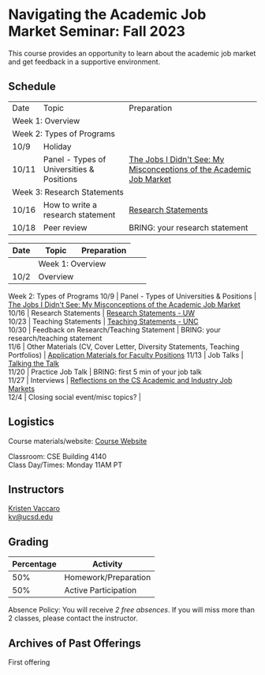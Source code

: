 # Navigating the Academic Job Market Seminar: Fall 2023 

This course provides an opportunity to learn about the academic job market and get feedback in a supportive environment. 

## Schedule

<table>
  <tr>
    <td>Date</td>
    <td>Topic</td>
    <td>Preparation</td>
  </tr>
  <tr>
    <td colspan="3">Week 1: Overview</td>
  </tr>
  <tr>
    <td colspan="3">Week 2: Types of Programs</td>
  </tr>
 <tr>
    <td>10/9</td>
    <td colspan="2"> Holiday</td>
  </tr>
  <tr>
    <td>10/11</td>
    <td>Panel - Types of Universities & Positions</td>
    <td><a href="https://medium.com/bucknell-hci/the-jobs-i-didnt-see-my-misconceptions-of-the-academic-job-market-9cb98b057422">The Jobs I Didn't See: My Misconceptions of the Academic Job Market</a></td>
  </tr>
  <tr>
    <td colspan="3">Week 3: Research Statements</td>
  </tr>
   <tr>
    <td>10/16</td>
    <td>How to write a research statement</td>
    <td><a href="https://careers.uw.edu/wp-content/uploads/sites/25/2016/06/Research-Statements.pdf">Research Statements</a></td>
  </tr>
  <tr>
    <td>10/18</td>
    <td>Peer review</td>
    <td>BRING: your research statement</td>
  </tr>

</table>



| Date | Topic | Preparation |
| --- | --- | --- |
|<td colspan=3>Week 1: Overview</td> |
10/2 | Overview |    
Week 2: Types of Programs
10/9 | Panel - Types of Universities & Positions | [The Jobs I Didn't See: My Misconceptions of the Academic Job Market](https://medium.com/bucknell-hci/the-jobs-i-didnt-see-my-misconceptions-of-the-academic-job-market-9cb98b057422) 
10/16 | Research Statements | [Research Statements - UW](https://careers.uw.edu/wp-content/uploads/sites/25/2016/06/Research-Statements.pdf)    
10/23 | Teaching Statements | [Teaching Statements - UNC](https://writingcenter.unc.edu/tips-and-tools/teaching-statements/)     
10/30 | Feedback on Research/Teaching Statement | BRING: your research/teaching statement   
11/6 | Other Materials (CV, Cover Letter, Diversity Statements, Teaching Portfolios) | [Application Materials for Faculty Positions](https://career.ucsf.edu/gsp/faculty-samples#Understand-the-application-materials)
11/13 | Job Talks | [Talking the Talk](https://niklaselmqvist.medium.com/talking-the-talk-c5e1fd7a5785)     
11/20 | Practice Job Talk | BRING: first 5 min of your job talk  
11/27 | Interviews | [Reflections on the CS Academic and Industry Job Markets](https://rowanzellers.com/blog/rowan-job-search/)  
12/4 | Closing social event/misc topics? |   

<!-- [PDF](https://drive.google.com/file/d/1PTxpD2cex8C1LxpOkxMp_-YHsklVM-OZ/view?usp=sharing)   -->

## Logistics

Course materials/website: [Course Website](https://kristenvaccaro.github.io/hci-seminar)     

Classroom: CSE Building 4140   
Class Day/Times: Monday 11AM PT  

## Instructors

[Kristen Vaccaro](http://kvaccaro.com)  
kv@ucsd.edu  


## Grading

Percentage | Activity
--- | ---
50% | Homework/Preparation  
50% | Active Participation

Absence Policy: You will receive *2 free absences*. If you will miss more than 2 classes, please contact the instructor.


## Archives of Past Offerings
First offering
